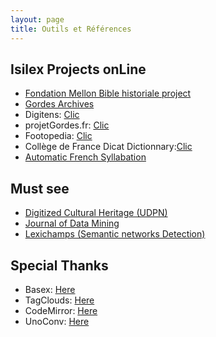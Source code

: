 ```yaml
---
layout: page
title: Outils et Références
---
```



<p>
  <h2>Isilex Projects onLine</h2>
 <ul>
  <li><a href="http://www.biblehistoriale.fr">Fondation Mellon Bible historiale project</a></li>
  <li><a href="http://www.projetgordes.fr/">Gordes Archives</a></li>
  <li>Digitens:&nbsp;<a shape="rect" href="http://www.digitens.fr">Clic</a></li>
  <li>projetGordes.fr:&nbsp;<a shape="rect" href="http://www.projetgordes.fr">Clic</a></li>
  <li>Footopedia:&nbsp;<a shape="rect" href="http://www.footopedia.fr">Clic</a></li>
	<li>Collège de France Dicat Dictionnary:<a shape="rect" href="http://dicat-dev.huma-num.fr/dicat/presentation">Clic</a></li>
    <li><a href="http://www.projetprada.fr/versification">Automatic French Syllabation</a></li>
 </ul>
</p>

<p>
  <h2>Must see</h2>
 <ul>
  <li><a href="http://udpn.fr/spip.php?rubrique3">Digitized Cultural Heritage (UDPN)</a></li>
  <li><a href="https://jdmdh.episciences.org/browse/latest">Journal of Data Mining</a></li>
  <li><a href="http://lexichamp.isilex.fr/">Lexichamps (Semantic networks Detection)</a></li>
 </ul>
</p>

<p>
  <h2>Special Thanks</h2>
  <ul>
    <li>Basex:&nbsp;<a shape="rect" href="http://www.basex.org">Here</a></li>
    <li>TagClouds:&nbsp;<a shape="rect" href="http://www.goat1000.com/tagcanvas.php">Here</a></li>
    <li>CodeMirror:&nbsp;<a shape="rect" href="http://codemirror.net/">Here</a></li>
    <li>UnoConv:&nbsp;<a shape="rect" href="https://github.com/dagwieers/unoconv">Here</a></li>
  </ul>
  </ul>
</p>